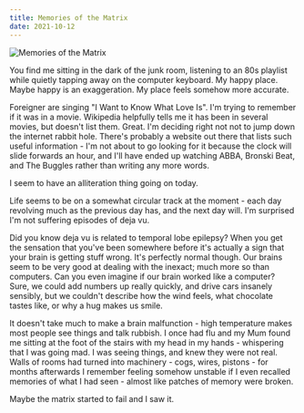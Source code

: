 ```yaml
---
title: Memories of the Matrix
date: 2021-10-12
---
```


![Memories of the Matrix](https://source.unsplash.com/_nRpqIBM40Q/1600x900)

You find me sitting in the dark of the junk room, listening to an 80s playlist while quietly tapping away on the computer keyboard. My happy place. Maybe happy is an exaggeration. My place feels somehow more accurate.

Foreigner are singing "I Want to Know What Love Is". I'm trying to remember if it was in a movie. Wikipedia helpfully tells me it has been in several movies, but doesn't list them. Great. I'm deciding right not not to jump down the internet rabbit hole. There's probably a website out there that lists such useful information - I'm not about to go looking for it because the clock will slide forwards an hour, and I'll have ended up watching ABBA, Bronski Beat, and The Buggles rather than writing any more words.

I seem to have an alliteration thing going on today.

Life seems to be on a somewhat circular track at the moment - each day revolving much as the previous day has, and the next day will. I'm surprised I'm not suffering episodes of deja vu.

Did you know deja vu is related to temporal lobe epilepsy? When you get the sensation that you've been somewhere before it's actually a sign that your brain is getting stuff wrong. It's perfectly normal though. Our brains seem to be very good at dealing with the inexact; much more so than computers. Can you even imagine if our brain worked like a computer? Sure, we could add numbers up really quickly, and drive cars insanely sensibly, but we couldn't describe how the wind feels, what chocolate tastes like, or why a hug makes us smile.

It doesn't take much to make a brain malfunction - high temperature makes most people see things and talk rubbish. I once had flu and my Mum found me sitting at the foot of the stairs with my head in my hands - whispering that I was going mad. I was seeing things, and knew they were not real. Walls of rooms had turned into machinery - cogs, wires, pistons - for months afterwards I remember feeling somehow unstable if I even recalled memories of what I had seen - almost like patches of memory were broken.

Maybe the matrix started to fail and I saw it.